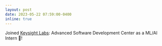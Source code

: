 ```yaml
---
layout: post
date: 2023-05-22 07:59:00-0400
inline: true
---
```


Joined [Keysight Labs](https://www.keysight.com/us/en/home.html): Advanced Software Development Center as a ML/AI Intern :tada:! 